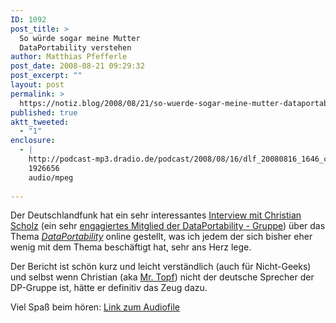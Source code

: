 ```yaml
---
ID: 1092
post_title: >
  So würde sogar meine Mutter
  DataPortability verstehen
author: Matthias Pfefferle
post_date: 2008-08-21 09:29:32
post_excerpt: ""
layout: post
permalink: >
  https://notiz.blog/2008/08/21/so-wuerde-sogar-meine-mutter-dataportability-verstehen/
published: true
aktt_tweeted:
  - "1"
enclosure:
  - |
    http://podcast-mp3.dradio.de/podcast/2008/08/16/dlf_20080816_1646_c44c7a68.mp3
    1926656
    audio/mpeg
    
---
```

Der Deutschlandfunk hat ein sehr interessantes <a href="http://mrtopf.de/blog/podcast/mein-dataportability-interview-im-deutschlandfunk/">Interview mit Christian Scholz</a> (ein sehr <a href="http://wiki.dataportability.org/display/dpmain/Steering">engagiertes Mitglied der DataPortability - Gruppe</a>) über das Thema <em><a href="http://dataportability.org">DataPortability</a></em> online gestellt, was ich jedem der sich bisher eher wenig mit dem Thema beschäftigt hat, sehr ans Herz lege.

Der Bericht ist schön kurz und leicht verständlich (auch für Nicht-Geeks) und selbst wenn Christian (aka <a href="http://mrtopf.de">Mr. Topf</a>) nicht der deutsche Sprecher der DP-Gruppe ist, hätte er definitiv das Zeug dazu.

Viel Spaß beim hören: <a href="http://podcast-mp3.dradio.de/podcast/2008/08/16/dlf_20080816_1646_c44c7a68.mp3">Link zum Audiofile</a>